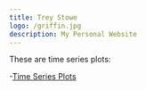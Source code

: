 ```yaml
---
title: Trey Stowe
logo: /griffin.jpg
description: My Personal Website
---
```


These are time series plots:

-[Time Series Plots](/timeseries/index.md)

